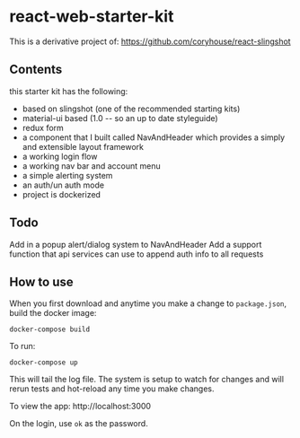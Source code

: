 # react-web-starter-kit

This is a derivative project of: https://github.com/coryhouse/react-slingshot
## Contents
this starter kit has the following:
- based on slingshot (one of the recommended starting kits)
- material-ui based (1.0 -- so an up to date styleguide)
- redux form
- a component that I built called NavAndHeader which provides a simply and extensible layout framework
- a working login flow
- a working nav bar and account menu
- a simple alerting system
- an auth/un auth mode
- project is dockerized

## Todo
Add in a popup alert/dialog system to NavAndHeader
Add a support function that api services can use to append auth info to all requests

## How to use
When you first download and anytime you make a change to `package.json`, build the docker image:
```$xslt
docker-compose build
```

To run:
```$xslt
docker-compose up
```

This will tail the log file.  The system is setup to watch for changes and will rerun tests and hot-reload any time you make changes.

To view the app:
http://localhost:3000

On the login, use `ok` as the password.

